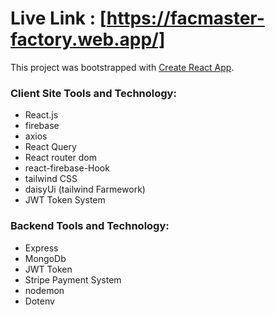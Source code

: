 # Live Link : [https://facmaster-factory.web.app/]

This project was bootstrapped with [Create React App](https://github.com/facebook/create-react-app).
### Client Site Tools and Technology:
- React.js
- firebase
- axios
- React Query
- React router dom
- react-firebase-Hook
- tailwind CSS
- daisyUi (tailwind Farmework)
- JWT Token System

### Backend Tools and Technology:
- Express
- MongoDb
- JWT Token
- Stripe Payment System
- nodemon
- Dotenv


